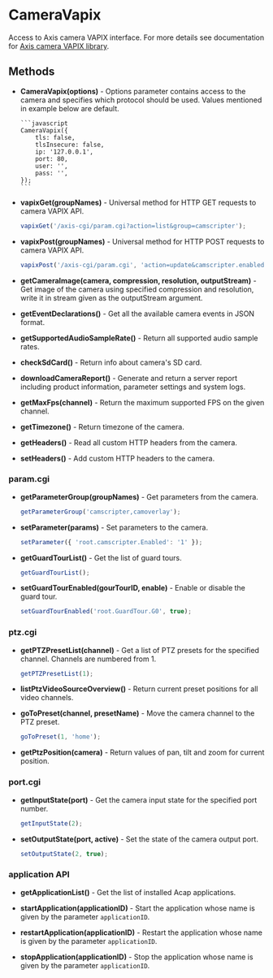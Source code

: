 # CameraVapix

Access to Axis camera VAPIX interface. For more details see documentation for [Axis camera VAPIX library](https://www.axis.com/vapix-library/).

## Methods

-   **CameraVapix(options)** - Options parameter contains access to the camera and specifies which protocol should be used. Values mentioned
    in example below are default.

        ```javascript
        CameraVapix({
            tls: false,
            tlsInsecure: false,
            ip: '127.0.0.1',
            port: 80,
            user: '',
            pass: '',
        });
        ```

-   **vapixGet(groupNames)** - Universal method for HTTP GET requests to camera VAPIX API.

    ```javascript
    vapixGet('/axis-cgi/param.cgi?action=list&group=camscripter');
    ```

-   **vapixPost(groupNames)** - Universal method for HTTP POST requests to camera VAPIX API.

    ```javascript
    vapixPost('/axis-cgi/param.cgi', 'action=update&camscripter.enabled=1');
    ```

-   **getCameraImage(camera, compression, resolution, outputStream)** - Get image of the camera using specified compression and resolution, write it in stream given as the outputStream argument.

-   **getEventDeclarations()** - Get all the available camera events in JSON format.

-   **getSupportedAudioSampleRate()** - Return all supported audio sample rates.

-   **checkSdCard()** - Return info about camera's SD card.

-   **downloadCameraReport()** - Generate and return a server report including product information, parameter settings and system logs.

-   **getMaxFps(channel)** - Return the maximum supported FPS on the given channel.

-   **getTimezone()** - Return timezone of the camera.

-   **getHeaders()** - Read all custom HTTP headers from the camera.

-   **setHeaders()** - Add custom HTTP headers to the camera.

### param.cgi

-   **getParameterGroup(groupNames)** - Get parameters from the camera.

    ```javascript
    getParameterGroup('camscripter,camoverlay');
    ```

-   **setParameter(params)** - Set parameters to the camera.

    ```javascript
    setParameter({ 'root.camscripter.Enabled': '1' });
    ```

-   **getGuardTourList()** - Get the list of guard tours.

    ```javascript
    getGuardTourList();
    ```

-   **setGuardTourEnabled(gourTourID, enable)** - Enable or disable the guard tour.

    ```javascript
    setGuardTourEnabled('root.GuardTour.G0', true);
    ```

### ptz.cgi

-   **getPTZPresetList(channel)** - Get a list of PTZ presets for the specified channel. Channels are numbered from 1.

    ```javascript
    getPTZPresetList(1);
    ```

-   **listPtzVideoSourceOverview()** - Return current preset positions for all video channels.

-   **goToPreset(channel, presetName)** - Move the camera channel to the PTZ preset.

    ```javascript
    goToPreset(1, 'home');
    ```

-   **getPtzPosition(camera)** - Return values of pan, tilt and zoom for current position.

### port.cgi

-   **getInputState(port)** - Get the camera input state for the specified port number.

    ```javascript
    getInputState(2);
    ```

-   **setOutputState(port, active)** - Set the state of the camera output port.

    ```javascript
    setOutputState(2, true);
    ```

### application API

-   **getApplicationList()** - Get the list of installed Acap applications.

-   **startApplication(applicationID)** - Start the application whose name is given by the parameter `applicationID`.

-   **restartApplication(applicationID)** - Restart the application whose name is given by the parameter `applicationID`.

-   **stopApplication(applicationID)** - Stop the application whose name is given by the parameter `applicationID`.
